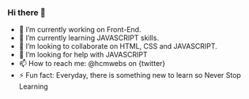 ### Hi there 👋

<!--
**Hcmwebs/hcmwebs** is a ✨ _special_ ✨ repository because its `README.md` (this file) appears on your GitHub profile.

Here are some ideas to get you started:-->

- 🔭 I’m currently working on Front-End. 
- 🌱 I’m currently learning JAVASCRIPT skills.
- 👯 I’m looking to collaborate on HTML, CSS and JAVASCRIPT.
- 🤔 I’m looking for help with JAVASCRIPT
- 📫 How to reach me: @hcmwebs on {twitter}
- ⚡ Fun fact: Everyday, there is something new to learn so Never Stop Learning
<!-- - 💬 Ask me about -->
<!-- - 😄 Pronouns: ...-->
